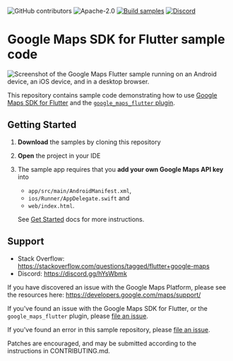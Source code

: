 ![GitHub contributors](https://img.shields.io/github/contributors/googlemaps-samples/flutter-maps-samples)
![Apache-2.0](https://img.shields.io/badge/license-Apache-blue)
[![Build samples](https://github.com/googlemaps-samples/flutter-maps-samples/actions/workflows/test-and-build.yaml/badge.svg?branch=main)](https://github.com/googlemaps-samples/flutter-maps-samples/actions/workflows/test-and-build.yaml)
[![Discord](https://img.shields.io/discord/676948200904589322)](https://discord.gg/hYsWbmk)

Google Maps SDK for Flutter sample code
=======================================

<img src="screenshots.png" alt="Screenshot of the Google Maps Flutter sample running on an Android device, an iOS device, and in a desktop browser."/>

This repository contains sample code demonstrating how to use
[Google Maps SDK for Flutter](https://developers.google.com/maps/flutter-package/overview)
and the [`google_maps_flutter` plugin](https://pub.dev/packages/google_maps_flutter).

Getting Started
---------------

1. **Download** the samples by cloning this repository
2. **Open** the project in your IDE
3. The sample app requires that you **add your own Google Maps API key** into
   - `app/src/main/AndroidManifest.xml`,
   - `ios/Runner/AppDelegate.swift` and
   - `web/index.html`.

   See [Get Started](https://developers.google.com/maps/get-started)
   docs for more instructions.

Support
-------

- Stack Overflow: https://stackoverflow.com/questions/tagged/flutter+google-maps
- Discord: https://discord.gg/hYsWbmk

If you have discovered an issue with the Google Maps Platform, please see
the resources here: https://developers.google.com/maps/support/

If you've found an issue with the Google Maps SDK for Flutter,
or the `google_maps_flutter` plugin,
please [file an issue](https://github.com/flutter/flutter/issues?q=is%3Aissue+is%3Aopen+label%3A%22p%3A+maps%22).

If you've found an error in this sample repository, 
please [file an issue](https://github.com/googlemaps-samples/flutter-maps-samples/issues).

Patches are encouraged, and may be submitted according to the instructions in
CONTRIBUTING.md.
